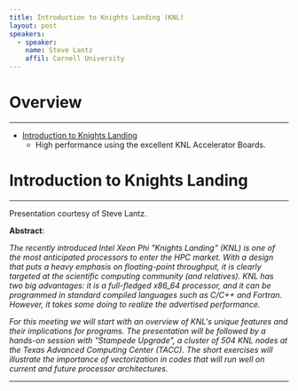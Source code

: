 ```yaml
---
title: Introduction to Knights Landing (KNL)
layout: post
speakers:
  - speaker:
    name: Steve Lantz
    affil: Cornell University
---
```


# Overview
--------------------------------------------------------------------------------
- [Introduction to Knights Landing](#introduction-to-knights-landing)
    - High performance using the excellent KNL Accelerator Boards.

# Introduction to Knights Landing
--------------------------------------------------------------------------------

Presentation courtesy of Steve Lantz.

**Abstract**:

_The recently introduced Intel Xeon Phi "Knights Landing" (KNL) is one of the most
anticipated processors to enter the HPC market. With a design that puts a heavy
emphasis on floating-point throughput, it is clearly targeted at the scientific
computing community (and relatives). KNL has two big advantages: it is a
full-fledged x86_64 processor, and it can be programmed in standard compiled
languages such as C/C++ and Fortran. However, it takes some doing to realize the
advertised performance._

_For this meeting we will start with an overview of KNL's unique features and
their implications for programs. The presentation will be followed by a hands-on
session with "Stampede Upgrade", a cluster of 504 KNL nodes at the Texas Advanced
Computing Center (TACC). The short exercises will illustrate the importance of
vectorization in codes that will run well on current and future processor
architectures._

--------------------------------------------------------------------------------

<script async class="speakerdeck-embed" data-id="755328650af545ce8bda9324cb0d2419" data-ratio="1.33333333333333" src="//speakerdeck.com/assets/embed.js"></script>
